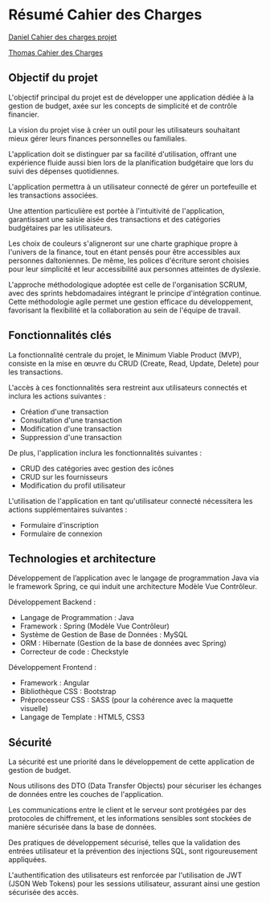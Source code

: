 # Résumé Cahier des Charges
[Daniel Cahier des charges projet](https://docs.google.com/document/d/1zdfWNbLOVNDkv9PzjExoF7eMryWRRTJz6Q-ARtnvIxs/edit?tab=t.0)

[Thomas Cahier des Charges](https://docs.google.com/document/d/1fY8sZrght56zbOffhCjEz12v1ABr2uYiNSZNQd-5EH4/edit?tab=t.0)

## Objectif du projet

L'objectif principal du projet est de développer une application dédiée à la gestion de budget, axée sur les concepts de simplicité et de contrôle financier.

La vision du projet vise à créer un outil pour les utilisateurs souhaitant mieux gérer leurs finances personnelles ou familiales.

L'application doit se distinguer par sa facilité d'utilisation, offrant une expérience fluide aussi bien lors de la planification budgétaire que lors du suivi des dépenses quotidiennes.

L'application permettra à un utilisateur connecté de gérer un portefeuille et les transactions associées.

Une attention particulière est portée à l'intuitivité de l'application, garantissant une saisie aisée des transactions et des catégories budgétaires par les utilisateurs.

Les choix de couleurs s'aligneront sur une charte graphique propre à l'univers de la finance, tout en étant pensés pour être accessibles aux personnes daltoniennes. De même, les polices d'écriture seront choisies pour leur simplicité et leur accessibilité aux personnes atteintes de dyslexie.

L'approche méthodologique adoptée est celle de l'organisation SCRUM, avec des sprints hebdomadaires intégrant le principe d'intégration continue. Cette méthodologie agile permet une gestion efficace du développement, favorisant la flexibilité et la collaboration au sein de l'équipe de travail.

## Fonctionnalités clés

La fonctionnalité centrale du projet, le Minimum Viable Product (MVP), consiste en la mise en œuvre du CRUD (Create, Read, Update, Delete) pour les transactions.

L'accès à ces fonctionnalités sera restreint aux utilisateurs connectés et inclura les actions suivantes :

- Création d'une transaction  
- Consultation d'une transaction  
- Modification d'une transaction  
- Suppression d'une transaction

De plus, l'application inclura les fonctionnalités suivantes :

- CRUD des catégories avec gestion des icônes  
- CRUD sur les fournisseurs  
- Modification du profil utilisateur

L'utilisation de l'application en tant qu'utilisateur connecté nécessitera les actions supplémentaires suivantes :

- Formulaire d'inscription  
- Formulaire de connexion


## Technologies et architecture

Développement de l’application avec le langage de programmation Java via le framework Spring, ce qui induit une architecture Modèle Vue Contrôleur.

Développement Backend :

* Langage de Programmation : Java  
* Framework : Spring (Modèle Vue Contrôleur)  
* Système de Gestion de Base de Données : MySQL  
* ORM : Hibernate (Gestion de la base de données avec Spring)  
* Correcteur de code : Checkstyle

Développement Frontend :

* Framework : Angular  
* Bibliothèque CSS : Bootstrap  
* Préprocesseur CSS : SASS (pour la cohérence avec la maquette visuelle)  
* Langage de Template : HTML5, CSS3

## Sécurité

La sécurité est une priorité dans le développement de cette application de gestion de budget.

Nous utilisons des DTO (Data Transfer Objects) pour sécuriser les échanges de données entre les couches de l'application.

Les communications entre le client et le serveur sont protégées par des protocoles de chiffrement, et les informations sensibles sont stockées de manière sécurisée dans la base de données.

Des pratiques de développement sécurisé, telles que la validation des entrées utilisateur et la prévention des injections SQL, sont rigoureusement appliquées.

L'authentification des utilisateurs est renforcée par l'utilisation de JWT (JSON Web Tokens) pour les sessions utilisateur, assurant ainsi une gestion sécurisée des accès.

